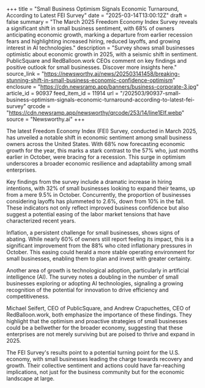 +++
title = "Small Business Optimism Signals Economic Turnaround, According to Latest FEI Survey"
date = "2025-03-14T13:00:12Z"
draft = false
summary = "The March 2025 Freedom Economy Index Survey reveals a significant shift in small business sentiment, with 68% of owners anticipating economic growth, marking a departure from earlier recession fears and highlighting increased hiring, reduced layoffs, and growing interest in AI technologies."
description = "Survey shows small businesses optimistic about economic growth in 2025, with a seismic shift in sentiment. PublicSquare and RedBalloon.work CEOs comment on key findings and positive outlook for small businesses. Discover more insights here."
source_link = "https://newsworthy.ai/news/202503141458/breaking-stunning-shift-in-small-business-economic-confidence-optimism"
enclosure = "https://cdn.newsramp.app/banners/business-corporate-3.jpg"
article_id = 90937
feed_item_id = 11914
url = "/202503/90937-small-business-optimism-signals-economic-turnaround-according-to-latest-fei-survey"
qrcode = "https://cdn.newsramp.app/newsworthy/qrcode/253/14/line1EIf.webp"
source = "Newsworthy.ai"
+++

<p>The latest Freedom Economy Index (FEI) Survey, conducted in March 2025, has unveiled a notable shift in economic sentiment among small business owners across the United States. With 68% now forecasting economic growth for the year, this marks a stark contrast to the 57% who, just months earlier in October, were bracing for a recession. This surge in optimism underscores a broader economic resilience and adaptability among small enterprises.</p><p>Key findings from the survey include a dramatic increase in hiring intentions, with 32% of small businesses looking to expand their teams, up from a mere 9.5% in October. Concurrently, the proportion of businesses considering layoffs has plummeted to 2.6%, down from 10% in the fall. These indicators not only reflect improved business confidence but also suggest a potential easing of the labor market tensions that have characterized recent years.</p><p>Inflation, a persistent challenge for small businesses, shows signs of abating. While nearly 60% of owners still report feeling its impact, this is a significant improvement from the 88% who cited inflationary pressures in October. This easing could herald a more stable operating environment for small businesses, enabling them to plan and invest with greater certainty.</p><p>Another area of growth is technological adoption, particularly in artificial intelligence (AI). The survey notes a doubling in the number of small businesses exploring or adopting AI technologies, signaling a growing recognition of the potential for innovation to drive efficiency and competitiveness.</p><p>Michael Seifert, CEO of PublicSquare, and Andrew Crapuchettes, CEO of RedBalloon.work, both emphasize the importance of these findings. They highlight that the optimism and proactive strategies of small businesses could be a bellwether for the broader economy, suggesting that these enterprises are not merely surviving but are poised to thrive and expand in 2025.</p><p>The FEI Survey's results point to a potential turning point for the U.S. economy, with small businesses leading the charge towards recovery and growth. Their collective sentiment and actions could have far-reaching implications, not just for the business community but for the economic landscape at large.</p>